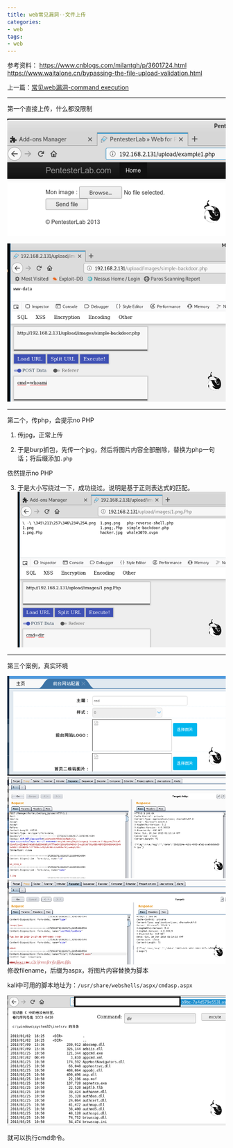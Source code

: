 ```yaml
---
title: web常见漏洞--文件上传
categories:
- web
tags:
- web
---
```

参考资料： https://www.cnblogs.com/milantgh/p/3601724.html
https://www.waitalone.cn/bypassing-the-file-upload-validation.html

上一篇：[常见web漏洞-command execution](https://whale3070.github.io/web/2018/11/18/x/)

---

第一个直接上传，什么都没限制

![3](https://raw.githubusercontent.com/Whale3070/Whale3070.github.io/master/images/01-20/3.PNG)

![1](https://raw.githubusercontent.com/Whale3070/Whale3070.github.io/master/images/01-20/1.PNG)

---

第二个，传php，会提示no PHP

1. 传jpg，正常上传

2. 于是burp抓包，先传一个jpg，然后将图片内容全部删除，替换为php一句话；将后缀添加`.php`

依然提示no PHP

3. 于是大小写绕过一下，成功绕过。说明是基于正则表达式的匹配。
![2](https://raw.githubusercontent.com/Whale3070/Whale3070.github.io/master/images/01-20/2.PNG)

---

第三个案例，真实环境

![Screenshot from 2019-01-20 10-09-39](https://raw.githubusercontent.com/Whale3070/Whale3070.github.io/master/images/01-20/Screenshot%20from%202019-01-20%2010-09-39.png)
![Screenshot from 2019-01-20 10-13-20](https://raw.githubusercontent.com/Whale3070/Whale3070.github.io/master/images/01-20/Screenshot%20from%202019-01-20%2010-13-20.png)
![Screenshot from 2019-01-20 10-14-13](https://raw.githubusercontent.com/Whale3070/Whale3070.github.io/master/images/01-20/Screenshot%20from%202019-01-20%2010-14-13.png)
修改filename，后缀为aspx，将图片内容替换为脚本

kali中可用的脚本地址为：`/usr/share/webshells/aspx/cmdasp.aspx`

![截图1](https://raw.githubusercontent.com/Whale3070/Whale3070.github.io/master/images/01-20/%E6%88%AA%E5%9B%BE1.PNG)

就可以执行cmd命令。

